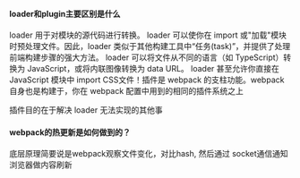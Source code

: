 #### loader和plugin主要区别是什么
loader 用于对模块的源代码进行转换。
loader 可以使你在 import 或"加载"模块时预处理文件。因此，loader 类似于其他构建工具中“任务(task)”，并提供了处理前端构建步骤的强大方法。
loader 可以将文件从不同的语言（如 TypeScript）转换为 JavaScript，或将内联图像转换为 data URL。
loader 甚至允许你直接在 JavaScript 模块中 import CSS文件！插件是 webpack 的支柱功能。webpack 自身也是构建于，你在 webpack 配置中用到的相同的插件系统之上

插件目的在于解决 loader 无法实现的其他事

#### webpack的热更新是如何做到的？
底层原理简要说是webpack观察文件变化，对比hash, 然后通过 socket通信通知浏览器做内容刷新

